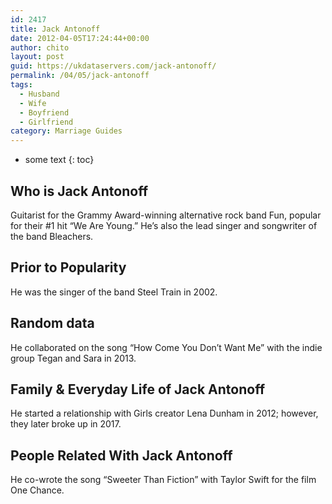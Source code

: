 ```yaml
---
id: 2417
title: Jack Antonoff
date: 2012-04-05T17:24:44+00:00
author: chito
layout: post
guid: https://ukdataservers.com/jack-antonoff/
permalink: /04/05/jack-antonoff
tags:
  - Husband
  - Wife
  - Boyfriend
  - Girlfriend
category: Marriage Guides
---
```


* some text
{: toc}


## Who is  Jack Antonoff
                  
                  
                  
Guitarist for the Grammy Award-winning alternative rock band Fun, popular for their #1 hit &#8220;We Are Young.&#8221; He&#8217;s also the lead singer and songwriter of the band Bleachers.
                  
                
                
                
## Prior to Popularity 
                  
                  
                  
He was the singer of the band Steel Train in 2002.
                  
                
                
                
## Random data 
                  
                  
                  
He collaborated on the song &#8220;How Come You Don&#8217;t Want Me&#8221; with the indie group Tegan and Sara in 2013.
                  
                
                
                
## Family & Everyday Life of Jack Antonoff
                  
                  
                  
He started a relationship with Girls creator Lena Dunham in 2012; however, they later broke up in 2017.
                  
                
                
                
## People Related With  Jack Antonoff
                  
                  
                  
He co-wrote the song &#8220;Sweeter Than Fiction&#8221; with Taylor Swift for the film One Chance.
                  
                
              
            
          
          
          
    
    
  
